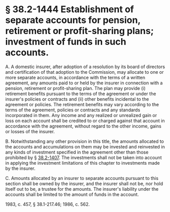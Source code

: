 # § 38.2-1444 Establishment of separate accounts for pension, retirement or profit-sharing plans; investment of funds in such accounts.

<p>A. A domestic insurer, after adoption of a resolution by its board of directors and certification of that adoption to the Commission, may allocate to one or more separate accounts, in accordance with the terms of a written agreement, any amounts paid to or held by the insurer in connection with a pension, retirement or profit-sharing plan. The plan may provide (i) retirement benefits pursuant to the terms of the agreement or under the insurer's policies or contracts and (ii) other benefits incidental to the agreement or policies. The retirement benefits may vary according to the terms of the agreement, policies or contracts and any standards incorporated in them. Any income and any realized or unrealized gain or loss on each account shall be credited to or charged against that account in accordance with the agreement, without regard to the other income, gains or losses of the insurer.</p><p>B. Notwithstanding any other provision in this title, the amounts allocated to the accounts and accumulations on them may be invested and reinvested in any kinds of investment specified in the agreement other than those prohibited by § <a href='http://law.lis.virginia.gov/vacode/38.2-1407/'>38.2-1407</a>. The investments shall not be taken into account in applying the investment limitations of this chapter to investments made by the insurer.</p><p>C. Amounts allocated by an insurer to separate accounts pursuant to this section shall be owned by the insurer, and the insurer shall not be, nor hold itself out to be, a trustee for the amounts. The insurer's liability under the accounts shall be limited to the amount of funds in the account.</p><p>1983, c. 457, § 38.1-217.46; 1986, c. 562.</p>